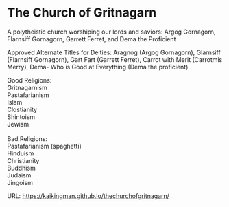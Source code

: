 # The Church of Gritnagarn
A polytheistic church worshiping our lords and saviors: Argog Gornagorn, Flarnsiff Gornagorn, Garrett Ferret, and Dema the Proficient 

Approved Alternate Titles for Deities: Aragnog (Argog Gornagorn), Glarnsiff (Flarnsiff Gornagorn), Gart Fart (Garrett Ferret), Carrot with Merit (Carrotmis Merry), Dema- Who is Good at Everything (Dema the proficient)

Good Religions:<br>
Gritnagarnism<br>
Pastafarianism<br>
Islam<br>
Clostianity<br>
Shintoism<br>
Jewism<br>
<br>
Bad Religions:<br>
Pastafarianism (spaghetti) <br>
Hinduism<br>
Christianity<br>
Buddhism<br>
Judaism<br>
Jingoism<br>

URL: https://kaikingman.github.io/thechurchofgritnagarn/
